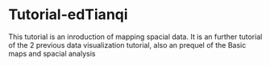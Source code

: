 # Tutorial-edTianqi
This tutorial is an inroduction of mapping spacial data. It is an further tutorial of the 2 previous data visualization tutorial, also an prequel of the Basic maps and spacial analysis 
